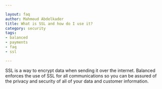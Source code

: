 ```yaml
---

layout: faq
author: Mahmoud Abdelkader
title: What is SSL and how do I use it?
category: security
tags:
- balanced
- payments
- faq
- ssl

---
```


SSL is a way to encrypt data when sending it over the internet. Balanced enforces the use of SSL for all communications so you can be assured of the privacy and security of all of your data and customer information.

